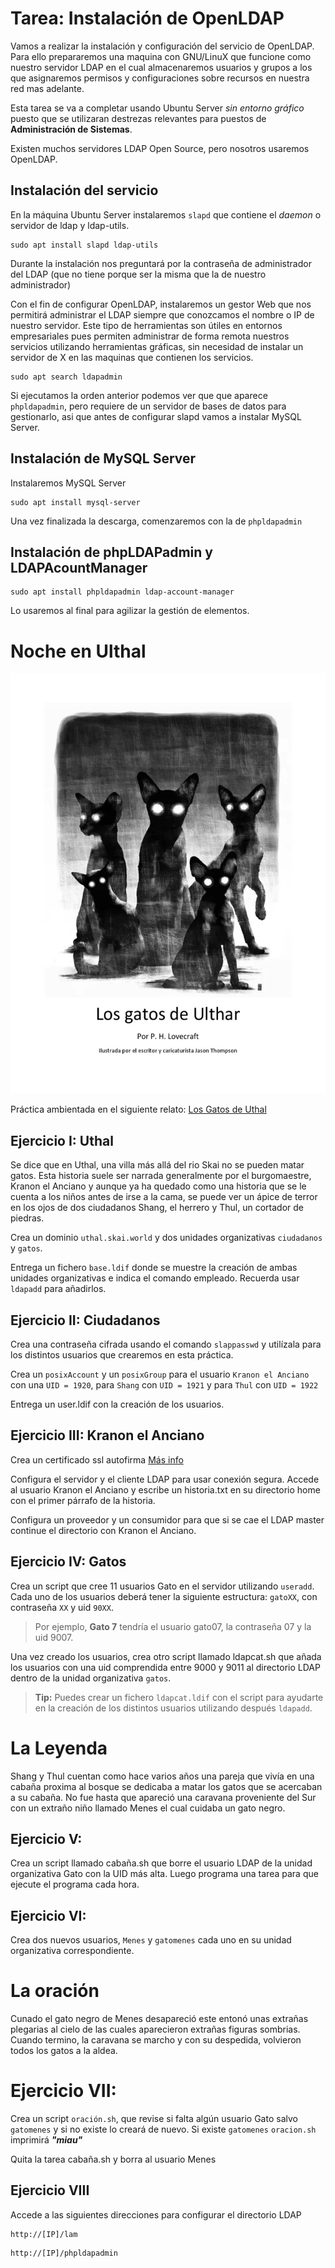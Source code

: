 # Tarea: Instalación de OpenLDAP

Vamos a realizar la instalación y configuración del servicio de OpenLDAP. Para ello prepararemos una maquina con GNU/LinuX que funcione como nuestro servidor LDAP en el cual almacenaremos usuarios y grupos a los que asignaremos permisos y configuraciones sobre recursos en nuestra red mas adelante.

Esta tarea se va a completar usando Ubuntu Server *sin entorno gráfico* puesto que se utilizaran destrezas relevantes para puestos de **Administración de Sistemas**.

Existen muchos servidores LDAP Open Source, pero nosotros usaremos OpenLDAP.

## Instalación del servicio

En la máquina Ubuntu Server instalaremos `slapd` que contiene el *daemon* o servidor de ldap y ldap-utils.

````shell
sudo apt install slapd ldap-utils
````

Durante la instalación nos preguntará por la contraseña de administrador del LDAP (que no tiene porque ser la misma que la de nuestro administrador)

Con el fin de configurar OpenLDAP, instalaremos un gestor Web que nos permitirá administrar el LDAP siempre que conozcamos el nombre o IP de nuestro servidor. Este tipo de herramientas son útiles en entornos empresariales pues permiten administrar de forma remota nuestros servicios utilizando herramientas gráficas, sin necesidad de instalar un servidor de X en las maquinas que contienen los servicios.

```shell
sudo apt search ldapadmin
```

Si ejecutamos la orden anterior podemos ver que que aparece `phpldapadmin`, pero requiere de un servidor de bases de datos para gestionarlo, asi que antes de configurar slapd vamos a instalar MySQL Server.

## Instalación de MySQL Server

Instalaremos MySQL Server

````shell
sudo apt install mysql-server
````

Una vez finalizada la descarga, comenzaremos con la de `phpldapadmin`

## Instalación de phpLDAPadmin y LDAPAcountManager

````shell
sudo apt install phpldapadmin ldap-account-manager
````

Lo usaremos al final para agilizar la gestión de elementos.

# Noche en Ulthal

![Gatos](/img/gatos.png)

Práctica ambientada en el siguiente relato: [Los Gatos de Uthal](https://mrpoecrafthyde.wordpress.com/wp-content/uploads/2016/02/h-p-lovecraft-los-gatos-de-ulthar.pdf)

## Ejercicio I: Uthal

Se dice que en Uthal, una villa más allá del rio Skai no se pueden matar gatos. Esta historia suele ser narrada generalmente por el burgomaestre, Kranon el Anciano y aunque ya ha quedado como una historia que se le cuenta a los niños antes de irse a la cama, se puede ver un ápice de terror en los ojos de dos ciudadanos Shang, el herrero y Thul, un cortador de piedras.

Crea un dominio `uthal.skai.world` y dos unidades organizativas `ciudadanos` y `gatos`.

Entrega un fichero `base.ldif` donde se muestre la creación de ambas unidades organizativas e indica el comando empleado. Recuerda usar `ldapadd` para añadirlos.

## Ejercicio II: Ciudadanos

Crea una contraseña cifrada usando el comando `slappasswd` y utilízala para los distintos usuarios que crearemos en esta práctica.

Crea un `posixAccount` y un `posixGroup` para el usuario `Kranon el Anciano` con una `UID = 1920`, para `Shang` con `UID = 1921` y para `Thul` con `UID = 1922 `

Entrega un user.ldif con la creación de los usuarios.

## Ejercicio III: Kranon el Anciano

Crea un certificado ssl autofirma [Más info](https://www.server-world.info/en/note?os=Ubuntu_24.04&p=ssl&f=1)

Configura el servidor y el cliente LDAP para usar conexión segura. Accede al usuario Kranon el Anciano y escribe un historia.txt en su directorio home con el primer párrafo de la historia.

Configura un proveedor y un consumidor para que si se cae el LDAP master continue el directorio con Kranon el Anciano.

## Ejercicio IV: Gatos

Crea un script que cree 11 usuarios Gato en el servidor utilizando `useradd`. Cada uno de los usuarios deberá tener la siguiente estructura: `gatoXX`, con contraseña `XX` y uid `90XX`.

> Por ejemplo, **Gato 7** tendría el usuario gato07, la contraseña 07 y la uid 9007.

Una vez creado los usuarios, crea otro script llamado ldapcat.sh que añada los usuarios con una uid comprendida entre 9000 y 9011 al directorio LDAP dentro de la unidad organizativa `gatos`. 

> **Tip:** Puedes crear un fichero `ldapcat.ldif` con el script para ayudarte en la creación de los distintos usuarios utilizando después `ldapadd`.


# La Leyenda

Shang y Thul cuentan como hace varios años una pareja que vivía en una cabaña proxima al bosque se dedicaba a matar los gatos que se acercaban a su cabaña.
No fue hasta que apareció una caravana proveniente del Sur con un extraño niño llamado Menes el cual cuidaba un gato negro.

## Ejercicio V:

Crea un script llamado cabaña.sh que borre el usuario LDAP de la unidad organizativa Gato con la UID más alta. Luego programa una tarea para que ejecute el programa cada hora.

## Ejercicio VI:

Crea dos nuevos usuarios, `Menes` y `gatomenes` cada uno en su unidad organizativa correspondiente.

# La oración

Cunado el gato negro de Menes desapareció este entonó unas extrañas plegarias al cielo de las cuales aparecieron extrañas figuras sombrias. Cuando termino, la caravana se marcho y con su despedida, volvieron todos los gatos a la aldea.

# Ejercicio VII:

Crea un script `oración.sh`, que revise si falta algún usuario Gato salvo `gatomenes` y si no existe lo creará de nuevo. Si existe `gatomenes` `oracion.sh` imprimirá ***"miau"***

Quita la tarea cabaña.sh y borra al usuario Menes

## Ejercicio VIII

Accede a las siguientes direcciones para configurar el directorio LDAP

````
http://[IP]/lam
````

````
http://[IP]/phpldapadmin
````







